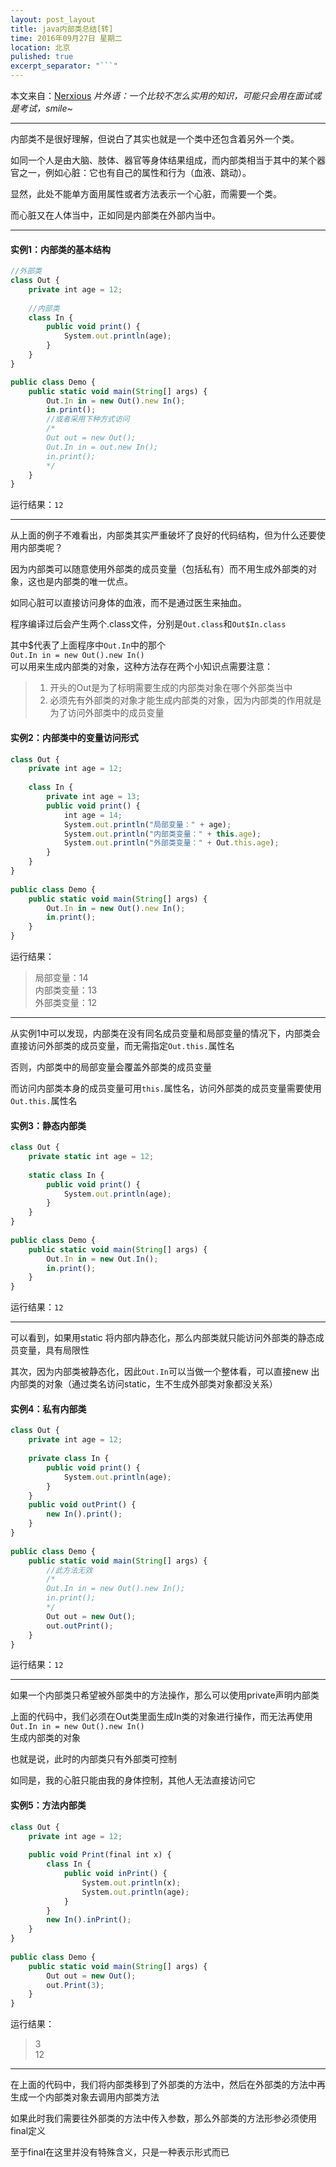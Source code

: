 ```yaml
---
layout: post_layout
title: java内部类总结[转]
time: 2016年09月27日 星期二
location: 北京
pulished: true
excerpt_separator: "```"
---
```

本文来自：[Nerxious](http://www.cnblogs.com/nerxious/archive/2013/01/24/2875649.html)
*片外语：一个比较不怎么实用的知识，可能只会用在面试或是考试，smile~*

---
内部类不是很好理解，但说白了其实也就是一个类中还包含着另外一个类。

如同一个人是由大脑、肢体、器官等身体结果组成，而内部类相当于其中的某个器官之一，例如心脏：它也有自己的属性和行为（血液、跳动）。

显然，此处不能单方面用属性或者方法表示一个心脏，而需要一个类。

而心脏又在人体当中，正如同是内部类在外部内当中。

---
 

#### 实例1：内部类的基本结构
```javascript
//外部类
class Out {
    private int age = 12;
     
    //内部类
    class In {
        public void print() {
            System.out.println(age);
        }
    }
}
```
```javascript
public class Demo {
    public static void main(String[] args) {
        Out.In in = new Out().new In();
        in.print();
        //或者采用下种方式访问
        /*
        Out out = new Out();
        Out.In in = out.new In();
        in.print();
        */
    }
}
```

运行结果：`12`

---


从上面的例子不难看出，内部类其实严重破坏了良好的代码结构，但为什么还要使用内部类呢？

因为内部类可以随意使用外部类的成员变量（包括私有）而不用生成外部类的对象，这也是内部类的唯一优点。

如同心脏可以直接访问身体的血液，而不是通过医生来抽血。

程序编译过后会产生两个.class文件，分别是`Out.class`和`Out$In.class`

其中$代表了上面程序中`Out.In`中的那个  
`Out.In in = new Out().new In()`  
可以用来生成内部类的对象，这种方法存在两个小知识点需要注意：


>1. 开头的Out是为了标明需要生成的内部类对象在哪个外部类当中
>2. 必须先有外部类的对象才能生成内部类的对象，因为内部类的作用就是为了访问外部类中的成员变量

 

#### 实例2：内部类中的变量访问形式
```javascript
class Out {
    private int age = 12;
     
    class In {
        private int age = 13;
        public void print() {
            int age = 14;
            System.out.println("局部变量：" + age);
            System.out.println("内部类变量：" + this.age);
            System.out.println("外部类变量：" + Out.this.age);
        }
    }
}
 
public class Demo {
    public static void main(String[] args) {
        Out.In in = new Out().new In();
        in.print();
    }
}
```

运行结果：  
> 局部变量：14  
> 内部类变量：13  
> 外部类变量：12 


---
从实例1中可以发现，内部类在没有同名成员变量和局部变量的情况下，内部类会直接访问外部类的成员变量，而无需指定`Out.this.`属性名

否则，内部类中的局部变量会覆盖外部类的成员变量

而访问内部类本身的成员变量可用`this.`属性名，访问外部类的成员变量需要使用`Out.this.`属性名

 

#### 实例3：静态内部类

```javascript
class Out {
    private static int age = 12;
     
    static class In {
        public void print() {
            System.out.println(age);
        }
    }
}
 
public class Demo {
    public static void main(String[] args) {
        Out.In in = new Out.In();
        in.print();
    }
}
```
运行结果：`12`

---

可以看到，如果用static 将内部内静态化，那么内部类就只能访问外部类的静态成员变量，具有局限性

其次，因为内部类被静态化，因此`Out.In`可以当做一个整体看，可以直接new 出内部类的对象（通过类名访问static，生不生成外部类对象都没关系）

#### 实例4：私有内部类
```javascript
class Out {
    private int age = 12;
     
    private class In {
        public void print() {
            System.out.println(age);
        }
    }
    public void outPrint() {
        new In().print();
    }
}
 
public class Demo {
    public static void main(String[] args) {
        //此方法无效
        /*
        Out.In in = new Out().new In();
        in.print();
        */
        Out out = new Out();
        out.outPrint();
    }
}
```
运行结果：`12`

---
如果一个内部类只希望被外部类中的方法操作，那么可以使用private声明内部类

上面的代码中，我们必须在Out类里面生成In类的对象进行操作，而无法再使用  
`Out.In in = new Out().new In()`  
生成内部类的对象

也就是说，此时的内部类只有外部类可控制

如同是，我的心脏只能由我的身体控制，其他人无法直接访问它

 

#### 实例5：方法内部类
```javascript
class Out {
    private int age = 12;
 
    public void Print(final int x) {
        class In {
            public void inPrint() {
                System.out.println(x);
                System.out.println(age);
            }
        }
        new In().inPrint();
    }
}
 
public class Demo {
    public static void main(String[] args) {
        Out out = new Out();
        out.Print(3);
    }
}
```
运行结果：
> 3  
> 12


---
在上面的代码中，我们将内部类移到了外部类的方法中，然后在外部类的方法中再生成一个内部类对象去调用内部类方法

如果此时我们需要往外部类的方法中传入参数，那么外部类的方法形参必须使用final定义

至于final在这里并没有特殊含义，只是一种表示形式而已
